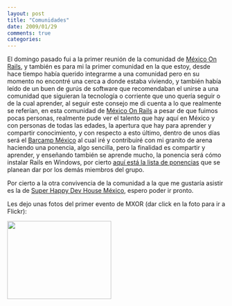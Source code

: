 ```yaml
---
layout: post
title: "Comunidades"
date: 2009/01/29
comments: true
categories: 
---
```


El domingo pasado fui a la primer reunión de la comunidad de <a href="http://www.mexicoonrails.com.mx">México On Rails</a>, y también es para mi la primer comunidad en la que estoy, desde hace tiempo había querido integrarme a una comunidad pero en su momento no encontré una cerca a donde estaba viviendo, y también había leído de un buen de gurús de software que recomendaban el unirse a una comunidad que siguieran la tecnología o corriente que uno quería seguir o de la cual aprender, al seguir este consejo me di cuenta a lo que realmente se referían, en esta comunidad de <a href="http://www.mexicoonrails.com.mx">México On Rails</a> a pesar de que fuimos pocas personas, realmente pude ver el talento que hay aquí en México y con personas de todas las edades, la apertura que hay para aprender y compartir conocimiento, y con respecto a esto último, dentro de unos días será el <a href="http://barcamp.org/BarCampMexico">Barcamp México</a> al cual iré y contribuiré con mi granito de arena haciendo una ponencia, algo sencilla, pero la finalidad es compartir y aprender, y enseñando también se aprende mucho, la ponencia será cómo instalar Rails en Windows, por cierto <a href="http://groups.google.com/group/mxor/browse_thread/thread/b9b872ae2360baf8#">aquí está la lista de ponencias</a> que se planean dar por los demás miembros del grupo.

Por cierto a la otra convivencia de la comunidad a la que me gustaría asistir es la de <a href="http://shdhmexicocity.org/">Super Happy Dev House México</a>, espero poder ir pronto.

Les dejo unas fotos del primer evento de MXOR (dar click en la foto para ir a Flickr):

<a href="http://flickr.com/search/?q=Mexico%20on%20rails&amp;w=41496390%40N00"><img class="alignnone" src="http://farm4.static.flickr.com/3121/3236190410_84a244660c_m.jpg" alt="" width="240" height="180" /></a>
